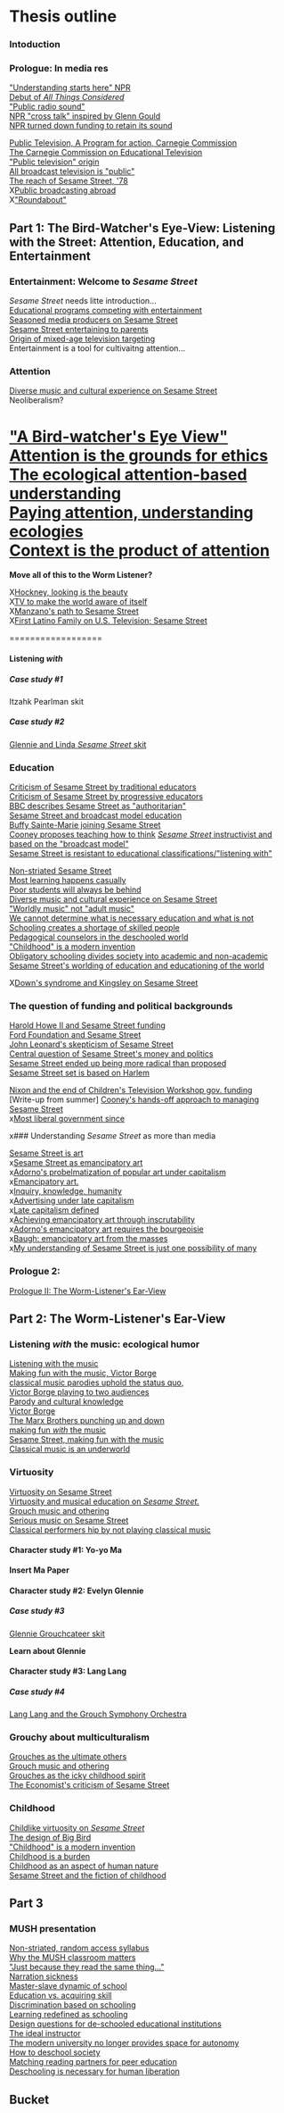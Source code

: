 # Thesis outline  


### Intoduction


### Prologue: In media res 

["Understanding starts here" NPR](1016.md)  
[Debut of *All Things Considered*](996.md)  
["Public radio sound"](995.md)  
[NPR "cross talk" inspired by Glenn Gould](998.md)  
[NPR turned down funding to retain its sound](997.md)  

[Public Television, A Program for action, Carnegie Commission](979.md)  
[The Carnegie Commission on Educational Television](978.md)  
["Public television" origin](935.md)   
[All broadcast television is "public"](977.md)  
[The reach of Sesame Street, '78](974.md)  
X[Public broadcasting abroad](980.md)  
X["Roundabout"](933.md)  

## Part 1: The Bird-Watcher's Eye-View: Listening with the Street: Attention, Education, and Entertainment

### Entertainment: Welcome to *Sesame Street*

*Sesame Street* needs litte introduction...  
[Educational programs competing with entertainment](931.md)  
[Seasoned media producers on Sesame Street](752.md)  
[Sesame Street entertaining to parents](753.md)  
[Origin of mixed-age television targeting](914.md)  
Entertainment is a tool for cultivaitng attention...

### Attention

[Diverse music and cultural experience on Sesame Street](843.md)    
Neoliberalism?

["A Bird-watcher's Eye View"](912.md)  
[Attention is the grounds for ethics](924.md)  
[The ecological attention-based understanding](926.md)  
[Paying attention, understanding ecologies](925.md)  
[Context is the product of attention](927.md)  
==================

**Move all of this to the Worm Listener?**

X[Hockney, looking is the beauty](923.md)  
X[TV to make the world aware of itself](915.md)  
X[Manzano's path to Sesame Street](965.md)  
X[First Latino Family on U.S. Television; Sesame Street](863.md)  

==================

#### Listening *with*

##### Case study #1

Itzahk Pearlman skit

##### Case study #2

[Glennie and Linda *Sesame Street* skit](1063.md)  

### Education

[Criticism of Sesame Street by traditional educators](951.md)  
[Criticism of Sesame Street by progressive educators](952.md)  
[BBC describes Sesame Street as "authoritarian"](955.md)  
[Sesame Street and broadcast model education](1030.md)  
[Buffy Sainte-Marie joining Sesame Street](968.md)  
[Cooney proposes teaching how to think](930.md) 
[*Sesame Street* instructivist and based on the "broadcast model"](1030.md)  
[Sesame Street is resistant to educational classifications/"listening with"](1031.md)  


[Non-striated Sesame Street](943.md)  
[Most learning happens casually](888.md)  
[Poor students will always be behind](886.md)  
[Diverse music and cultural experience on Sesame Street](843.md)  
["Worldly music" not "adult music"](898.md)  
[We cannot determine what is necessary education and what is not](891.md)  
[Schooling creates a shortage of skilled people](907.md)  
[Pedagogical counselors in the deschooled world](908.md)  
["Childhood" is a modern invention](900.md)  
[Obligatory schooling divides society into academic and non-academic](896.md)  
[Sesame Street's worlding of education and educationing of the world](897.md)  


X[Down's syndrome and Kingsley on Sesame Street](966.md)  

### The question of funding and political backgrounds

[Harold Howe II and Sesame Street funding](934.md)  
[Ford Foundation and Sesame Street](936.md)  
[John Leonard's skepticism of Sesame Street](939.md)  
[Central question of Sesame Street's money and politics](940.md)  
[Sesame Street ended up being more radical than proposed](941.md)  
[Sesame Street set is based on Harlem](937.md)    

[Nixon and the end of Children's Television Workshop gov. funding](956.md)  
[Write-up from summer]
[Cooney's hands-off approach to managing Sesame Street](938.md)  
x[Most liberal government since](942.md)  


x### Understanding *Sesame Street* as more than media

[Sesame Street is art](945.md)  
x[Sesame Street as emancipatory art](1032.md)  
x[Adorno's probelmatization of popular art under capitalism](1005.md)  
x[Emancipatory art.](1006.md)  
x[Inquiry, knowledge, humanity ](1104.md)  
x[Advertising under late capitalism](1004.md)  
x[Late capitalism defined](1003.md)  
x[Achieving emancipatory art through inscrutability](1007.md)  
x[Adorno's emancipatory art requires the bourgeoisie](1011.md)  
x[Baugh: emancipatory art from the masses](1013.md)  
x[My understanding of Sesame Street is just one possibility of many](1039.md)  

### Prologue 2:  
[Prologue II: The Worm-Listener's Ear-View](1115.md)

## Part 2: The Worm-Listener's Ear-View

### Listening *with* the music: ecological humor

[Listening with the music](1019.md)  
[Making fun with the music, Victor Borge](987.md)  
[classical music parodies uphold the status quo,](984.md)  
[Victor Borge playing to two audiences](986.md)  
[Parody and cultural knowledge](981.md)  
[Victor Borge](985.md)  
[The Marx Brothers punching up and down](982.md)  
[making fun *with* the music](987.md)  
[Sesame Street, making fun with the music](1020.md)  
[Classical music is an underworld](1117.md)  

### Virtuosity

[Virtuosity on Sesame Street](773.md)  
[Virtuosity and musical education on *Sesame Street.*](1058.md)  
[Grouch music and othering](1056.md)  
[Serious music on Sesame Street](745.md)  
[Classical performers hip by not playing classical music](1057.md)  

#### Character study #1: Yo-yo Ma

**Insert Ma Paper**

#### Character study #2: Evelyn Glennie

##### Case study #3

[Glennie Grouchcateer skit](1045.md)

**Learn about Glennie**

#### Character study #3: Lang Lang

##### Case study #4

[Lang Lang and the Grouch Symphony Orchestra](1046.md)  

### Grouchy about multiculturalism

[Grouches as the ultimate others](1054.md)  
[Grouch music and othering](1056.md)  
[Grouches as the icky childhood spirit](1118.md)  
[The Economist's criticism of Sesame Street](862.md)  

### Childhood

[Childlike virtuosity on *Sesame Street*](1053.md)  
[The design of Big Bird](950.md)  
["Childhood" is a modern invention](900.md)  
[Childhood is a burden](902.md)  
[Childhood as an aspect of human nature](1052.md)  
[Sesame Street and the fiction of childhood](901.md)  


## Part 3


### MUSH presentation

[Non-striated, random access syllabus](893.md)  
[Why the MUSH classroom matters](993.md)  
["Just because they read the same thing..."](1110.md)  
[Narration sickness](1102.md)  
[Master-slave dynamic of school](1105.md)  
[Education vs. acquiring skill](889.md)  
[Discrimination based on schooling](887.md)  
[Learning redefined as schooling](879.md)  
[Design questions for de-schooled educational institutions](906.md)  
[The ideal instructor](909.md)  
[The modern university no longer provides space for autonomy](904.md)  
[How to deschool society](903.md)  
[Matching reading partners for peer education](890.md)  
[Deschooling is necessary for human liberation](905.md)  

## Bucket 
